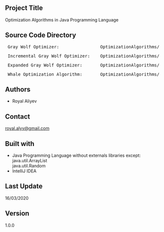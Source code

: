 ## Project Title

Optimization Algorithms in Java Programming Language

## Source Code Directory

<pre> Gray Wolf Optimizer:                OptimizationAlgorithms/src/com/thealiyev/GWO.java</pre>
<pre> Incremental Gray Wolf Optimizer:    OptimizationAlgorithms/src/com/thealiyev/IGWO.java</pre>
<pre> Expanded Gray Wolf Optimizer:       OptimizationAlgorithms/src/com/thealiyev/ExGWO.java</pre>
<pre> Whale Optimization Algorithm:       OptimizationAlgorithms/src/com/thealiyev/WOA.java</pre>

## Authors

- Royal Aliyev

## Contact

royal.alyv@gmail.com

## Built with

- Java Programming Language without externals libraries except:
<br/> java.util.ArrayList
<br/> java.util.Random
- IntelliJ IDEA

## Last Update

16/03/2020

## Version

1.0.0
